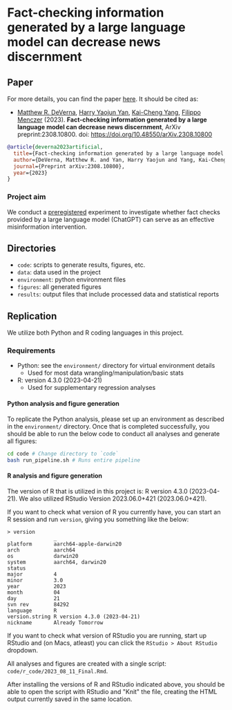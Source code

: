 # Fact-checking information generated by a large language model can decrease news discernment

## Paper
For more details, you can find the paper [here](https://doi.org/10.48550/arXiv.2308.10800). It should be cited as:
- [Matthew R. DeVerna](https://www.matthewdeverna.com/), [Harry Yaojun Yan](https://cns-nrt.indiana.edu/students/trainees/2018/Harry-Yaojun-Yan.html), [Kai-Cheng Yang](https://www.kaichengyang.me/), [Filippo Menczer](https://cnets.indiana.edu/fil/) (2023). **Fact-checking information generated by a large language model can decrease news discernment**, ArXiv preprint:2308.10800. doi: https://doi.org/10.48550/arXiv.2308.10800


```bib
@article{deverna2023artificial,
  title={Fact-checking information generated by a large language model can decrease news discernment},
  author={DeVerna, Matthew R. and Yan, Harry Yaojun and Yang, Kai-Cheng and Menczer, Filippo},
  journal={Preprint arXiv:2308.10800},
  year={2023}
}
```

### Project aim
We conduct a [preregistered](https://osf.io/58rmu/) experiment to investigate whether fact checks provided by a large language model (ChatGPT) can serve as an effective misinformation intervention.

## Directories
- `code`: scripts to generate results, figures, etc.
- `data`: data used in the project
- `environment`: python environment files
- `figures`: all generated figures
- `results`: output files that include processed data and statistical reports


## Replication
We utilize both Python and R coding languages in this project.

### Requirements
- Python: see the `environment/` directory for virtual environment details
    - Used for most data wrangling/manipulation/basic stats
- R: version 4.3.0 (2023-04-21)
    - Used for supplementary regression analyses

#### Python analysis and figure generation
To replicate the Python analysis, please set up an environment as described in the `environment/` directory.
Once that is completed successfully, you should be able to run the below code to conduct all analyses and generate all figures:
```bash
cd code # Change directory to `code`
bash run_pipeline.sh # Runs entire pipeline
```

#### R analysis and figure generation
The version of R that is utilized in this project is: R version 4.3.0 (2023-04-21).
We also utilized RStudio Version 2023.06.0+421 (2023.06.0+421).

If you want to check what version of R you currently have, you can start an R session and run `version`, giving you something like the below:
```shell
> version
               _
platform       aarch64-apple-darwin20
arch           aarch64
os             darwin20
system         aarch64, darwin20
status
major          4
minor          3.0
year           2023
month          04
day            21
svn rev        84292
language       R
version.string R version 4.3.0 (2023-04-21)
nickname       Already Tomorrow
```

If you want to check what version of RStudio you are running, start up RStudio and (on Macs, atleast) you can click the `RStudio > About RStudio` dropdown.

All analyses and figures are created with a single script: `code/r_code/2023_08_11_Final.Rmd`.

After installing the versions of R and RStudio indicated above, you should be able to open the script with RStudio and "Knit" the file, creating the HTML output currently saved in the same location.
